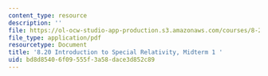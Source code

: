 ```yaml
---
content_type: resource
description: ''
file: https://ol-ocw-studio-app-production.s3.amazonaws.com/courses/8-20-introduction-to-special-relativity-january-iap-2021/bd8d85406f09555f3a58dace3d852c89_MIT8_20iap21_midterm1.pdf
file_type: application/pdf
resourcetype: Document
title: '8.20 Introduction to Special Relativity, Midterm 1 '
uid: bd8d8540-6f09-555f-3a58-dace3d852c89
---
```

